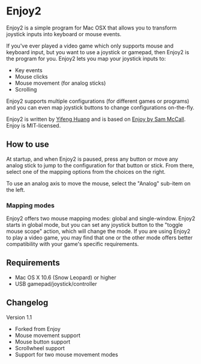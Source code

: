 Enjoy2
======

Enjoy2 is a simple program for Mac OSX that allows you to transform joystick inputs into keyboard or mouse events.

If you've ever played a video game which only supports mouse and keyboard input, but you want to use a joystick or gamepad, then Enjoy2 is the program for you. Enjoy2 lets you map your joystick inputs to:

* Key events
* Mouse clicks
* Mouse movement (for analog sticks)
* Scrolling

Enjoy2 supports multiple configurations (for different games or programs) and you can even map joystick buttons to change configurations on-the-fly.

Enjoy2 is written by [Yifeng Huang](htty://nongraphical.com) and is based on [Enjoy by Sam McCall](http://abstractable.net/enjoy/). Enjoy is MIT-licensed.

## How to use

At startup, and when Enjoy2 is paused, press any button or move any analog stick to jump to the configuration for that button or stick. From there, select one of the mapping options from the choices on the right.

To use an analog axis to move the mouse, select the "Analog" sub-item on the left.

### Mapping modes

Enjoy2 offers two mouse mapping modes: global and single-window. Enjoy2 starts in global mode, but you can set any joystick button to the "toggle mouse scope" action, which will change the mode. If you are using Enjoy2 to play a video game, you may find that one or the other mode offers better compatibility with your game's specific requirements.

## Requirements

* Mac OS X 10.6 (Snow Leopard) or higher
* USB gamepad/joystick/controller

## Changelog

Version 1.1

* Forked from Enjoy
* Mouse movement support
* Mouse button support
* Scrollwheel support
* Support for two mouse movement modes
